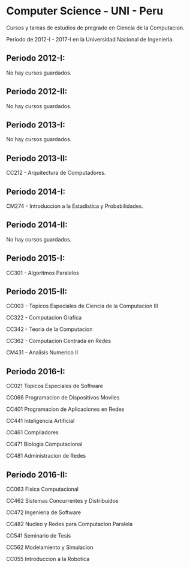 # Computer Science - UNI - Peru

Cursos y tareas de estudios de pregrado en Ciencia de la Computacion.

Periodo de 2012-I - 2017-I en la Universidad Nacional de Ingenieria.

## Periodo 2012-I:

No hay cursos guardados.

## Periodo 2012-II:

No hay cursos guardados.

## Periodo 2013-I:

No hay cursos guardados.

## Periodo 2013-II:

CC212 - Arquitectura de Computadores.

## Periodo 2014-I:

CM274 - Introduccion a la Estadistica y Probabilidades.

## Periodo 2014-II:

No hay cursos guardados.

## Periodo 2015-I:

CC301 - Algoritmos Paralelos

## Periodo 2015-II:

CC003 - Topicos Especiales de Ciencia de la Computacion III

CC322 - Computacion Grafica

CC342 - Teoria de la Computacion

CC362 - Computacion Centrada en Redes

CM431 - Analisis Numerico II

## Periodo 2016-I:

CC021 	Topicos Especiales de Software

CC066 	Programacion de Dispositivos Moviles

CC401 	Programacion de Aplicaciones en Redes

CC441 	Inteligencia Artificial

CC461 	Compiladores

CC471 	Biologia Computacional

CC481 	Administracion de Redes

## Periodo 2016-II:

CC063 	Fisica Computacional

CC462 	Sistemas Concurrentes y Distribuidos

CC472 	Ingenieria de Software

CC482 	Nucleo y Redes para Computacion Paralela

CC541 	Seminario de Tesis

CC562 	Modelamiento y Simulacion

CC055 	Introduccion a la Robotica

